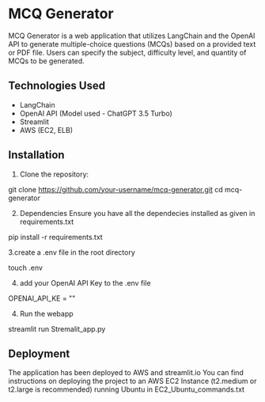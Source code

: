 # MCQ Generator

MCQ Generator is a web application that utilizes LangChain and the OpenAI API to generate multiple-choice questions (MCQs) based on a provided text or PDF file. Users can specify the subject, difficulty level, and quantity of MCQs to be generated.

## Technologies Used

- LangChain
- OpenAI API (Model used - ChatGPT 3.5 Turbo)
- Streamlit
- AWS (EC2, ELB)

## Installation

1. Clone the repository:

git clone https://github.com/your-username/mcq-generator.git
cd mcq-generator

2. Dependencies
Ensure you have all the dependecies installed as given in requirements.txt

pip install -r requirements.txt

3.create a .env file in the root directory

touch .env

4. add your OpenAI API Key to the .env file

OPENAI_API_KE = ""

4. Run the webapp

streamlit run Stremalit_app.py


## Deployment 
The application has been deployed to AWS and streamlit.io
You can find instructions on deploying the project to an AWS EC2 Instance (t2.medium or t2.large is recommended) running Ubuntu  in EC2_Ubuntu_commands.txt